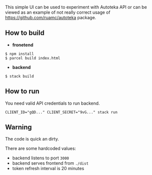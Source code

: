 This simple UI can be used to experiment with Autoteka API or can be viewed as an example of not really correct usage of https://github.com/ruamc/autoteka package.

## How to build

- **fronetend**

```
$ npm install
$ parcel build index.html
```

- **backend**

```
$ stack build
```

## How to run

You need valid API credentials to run backend.

```
CLIENT_ID="gQD..." CLIENT_SECRET="9vG..." stack run
```

## Warning

The code is quick an dirty.

There are some hardcoded values:
  - backend listens to port `3000`
  - backend serves frontend from `./dist`
  - token refresh interval is 20 minutes
